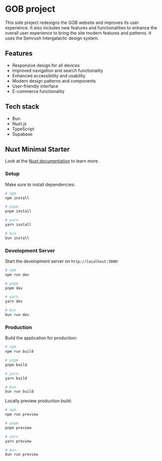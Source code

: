 # GOB project

This side project redesigns the GOB website and improves its user experience. It also includes new features and functionalities to enhance the overall user experience to bring the site modern features and patterns. It uses the Semrush Intergalactic design system.

## Features

- Responsive design for all devices
- Improved navigation and search functionality
- Enhanced accessibility and usability
- Modern design patterns and components
- User-friendly interface
- E-commerce functionality

## Tech stack

- Bun
- Nuxt.js
- TypeScript
- Supabase

## Nuxt Minimal Starter

Look at the [Nuxt documentation](https://nuxt.com/docs/getting-started/introduction) to learn more.

### Setup

Make sure to install dependencies:

```bash
# npm
npm install

# pnpm
pnpm install

# yarn
yarn install

# bun
bun install
```

### Development Server

Start the development server on `http://localhost:3000`:

```bash
# npm
npm run dev

# pnpm
pnpm dev

# yarn
yarn dev

# bun
bun run dev
```

### Production

Build the application for production:

```bash
# npm
npm run build

# pnpm
pnpm build

# yarn
yarn build

# bun
bun run build
```

Locally preview production build:

```bash
# npm
npm run preview

# pnpm
pnpm preview

# yarn
yarn preview

# bun
bun run preview
```
